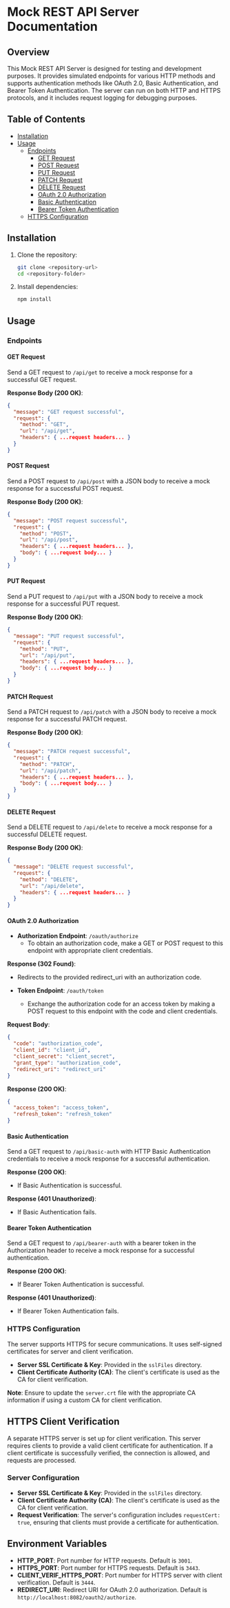 # Mock REST API Server Documentation

## Overview

This Mock REST API Server is designed for testing and development purposes. It provides simulated endpoints for various HTTP methods and supports authentication methods like OAuth 2.0, Basic Authentication, and Bearer Token Authentication. The server can run on both HTTP and HTTPS protocols, and it includes request logging for debugging purposes.

## Table of Contents

- [Installation](#installation)
- [Usage](#usage)
  - [Endpoints](#endpoints)
    - [GET Request](#get-request)
    - [POST Request](#post-request)
    - [PUT Request](#put-request)
    - [PATCH Request](#patch-request)
    - [DELETE Request](#delete-request)
    - [OAuth 2.0 Authorization](#oauth-20-authorization)
    - [Basic Authentication](#basic-authentication)
    - [Bearer Token Authentication](#bearer-token-authentication)
  - [HTTPS Configuration](#https-configuration)

## Installation

1. Clone the repository:

   ```bash
   git clone <repository-url>
   cd <repository-folder>
   ```

2. Install dependencies:

   ```bash
   npm install
   ```

## Usage

### Endpoints

#### GET Request

Send a GET request to `/api/get` to receive a mock response for a successful GET request.

**Response Body (200 OK)**:
```json
{
  "message": "GET request successful",
  "request": {
    "method": "GET",
    "url": "/api/get",
    "headers": { ...request headers... }
  }
}
```

#### POST Request

Send a POST request to `/api/post` with a JSON body to receive a mock response for a successful POST request.

**Response Body (200 OK)**:
```json
{
  "message": "POST request successful",
  "request": {
    "method": "POST",
    "url": "/api/post",
    "headers": { ...request headers... },
    "body": { ...request body... }
  }
}
```

#### PUT Request

Send a PUT request to `/api/put` with a JSON body to receive a mock response for a successful PUT request.

**Response Body (200 OK)**:
```json
{
  "message": "PUT request successful",
  "request": {
    "method": "PUT",
    "url": "/api/put",
    "headers": { ...request headers... },
    "body": { ...request body... }
  }
}
```

#### PATCH Request

Send a PATCH request to `/api/patch` with a JSON body to receive a mock response for a successful PATCH request.

**Response Body (200 OK)**:
```json
{
  "message": "PATCH request successful",
  "request": {
    "method": "PATCH",
    "url": "/api/patch",
    "headers": { ...request headers... },
    "body": { ...request body... }
  }
}
```

#### DELETE Request

Send a DELETE request to `/api/delete` to receive a mock response for a successful DELETE request.

**Response Body (200 OK)**:
```json
{
  "message": "DELETE request successful",
  "request": {
    "method": "DELETE",
    "url": "/api/delete",
    "headers": { ...request headers... }
  }
}
```

#### OAuth 2.0 Authorization

- **Authorization Endpoint**: `/oauth/authorize`
  - To obtain an authorization code, make a GET or POST request to this endpoint with appropriate client credentials.

**Response (302 Found)**:
- Redirects to the provided redirect_uri with an authorization code.
  
- **Token Endpoint**: `/oauth/token`
  - Exchange the authorization code for an access token by making a POST request to this endpoint with the code and client credentials.

**Request Body**:
```json
{
  "code": "authorization_code",
  "client_id": "client_id",
  "client_secret": "client_secret",
  "grant_type": "authorization_code",
  "redirect_uri": "redirect_uri"
}
```

**Response (200 OK)**:
```json
{
  "access_token": "access_token",
  "refresh_token": "refresh_token"
}
```

#### Basic Authentication

Send a GET request to `/api/basic-auth` with HTTP Basic Authentication credentials to receive a mock response for a successful authentication.

**Response (200 OK)**:
- If Basic Authentication is successful.

**Response (401 Unauthorized)**:
- If Basic Authentication fails.

#### Bearer Token Authentication

Send a GET request to `/api/bearer-auth` with a bearer token in the Authorization header to receive a mock response for a successful authentication.

**Response (200 OK)**:
- If Bearer Token Authentication is successful.

**Response (401 Unauthorized)**:
- If Bearer Token Authentication fails.

### HTTPS Configuration

The server supports HTTPS for secure communications. It uses self-signed certificates for server and client verification.

- **Server SSL Certificate & Key**: Provided in the `sslFiles` directory.
- **Client Certificate Authority (CA)**: The client's certificate is used as the CA for client verification.

**Note**: Ensure to update the `server.crt` file with the appropriate CA information if using a custom CA for client verification.

## HTTPS Client Verification

A separate HTTPS server is set up for client verification. This server requires clients to provide a valid client certificate for authentication. If a client certificate is successfully verified, the connection is allowed, and requests are processed.

### Server Configuration

- **Server SSL Certificate & Key**: Provided in the `sslFiles` directory.
- **Client Certificate Authority (CA)**: The client's certificate is used as the CA for client verification.
- **Request Verification**: The server's configuration includes `requestCert: true`, ensuring that clients must provide a certificate for authentication.

## Environment Variables

- **HTTP_PORT**: Port number for HTTP requests. Default is `3001`.
- **HTTPS_PORT**: Port number for HTTPS requests. Default is `3443`.
- **CLIENT_VERIF_HTTPS_PORT**: Port number for HTTPS server with client verification. Default is `3444`.
- **REDIRECT_URI**: Redirect URI for OAuth 2.0 authorization. Default is `http://localhost:8082/oauth2/authorize`.
